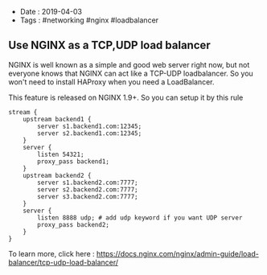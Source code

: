 - Date : 2019-04-03
- Tags : #networking #nginx #loadbalancer

## Use NGINX as a TCP,UDP load balancer

NGINX is well known as a simple and good web server right now, but not everyone knows that NGINX can act like a TCP-UDP loadbalancer. So you won't need to install HAProxy when you need a LoadBalancer.

This feature is released on NGINX 1.9+. So you can setup it by this rule

```
stream {
	upstream backend1 {
		server s1.backend1.com:12345;
		server s2.backend1.com:12345;
	}
	server {
		listen 54321;
		proxy_pass backend1;
	}
	upstream backend2 {
		server s1.backend2.com:7777;
		server s2.backend2.com:7777;
		server s3.backend2.com:7777;
	}
	server {
		listen 8888 udp; # add udp keyword if you want UDP server
		proxy_pass backend2;
	}
}
```

To learn more, click here : https://docs.nginx.com/nginx/admin-guide/load-balancer/tcp-udp-load-balancer/

